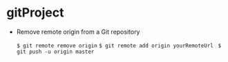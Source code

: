 # gitProject
* Remove remote origin from a Git repository
 
  `` $ git remote remove origin ``
   ` $ git remote add origin yourRemoteUrl `
  ` 
  $ git push -u origin master
  `


